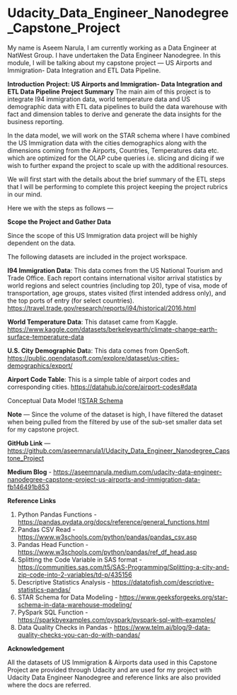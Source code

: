# Udacity_Data_Engineer_Nanodegree_Capstone_Project
My name is Aseem Narula, I am currently working as a Data Engineer at NatWest Group. I have undertaken the Data Engineer Nanodegree. In this module, I will be talking about my capstone project — US Airports and Immigration- Data Integration and ETL Data Pipeline.

**Introduction**
**Project: US Airports and Immigration- Data Integration and ETL Data Pipeline**
**Project Summary**
The main aim of this project is to integrate I94 immigration data, world temperature data and US demographic data with ETL data pipelines to build the data warehouse with fact and dimension tables to derive and generate the data insights for the business reporting.

In the data model, we will work on the STAR schema where I have combined the US Immigration data with the cities demographics along with the dimensions coming from the Airports, Countries, Temperatures data etc. which are optimized for the OLAP cube queries i.e. slicing and dicing if we wish to further expand the project to scale up with the additional resources.

We will first start with the details about the brief summary of the ETL steps that I will be performing to complete this project keeping the project rubrics in our mind.

Here we with the steps as follows —

**Scope the Project and Gather Data**

Since the scope of this US Immigration data project will be highly dependent on the data.

The following datasets are included in the project workspace.

**I94 Immigration Data**: This data comes from the US National Tourism and Trade Office. Each report contains international visitor arrival statistics by world regions and select countries (including top 20), type of visa, mode of transportation, age groups, states visited (first intended address only), and the top ports of entry (for select countries). https://travel.trade.gov/research/reports/i94/historical/2016.html

**World Temperature Data**: This dataset came from Kaggle. https://www.kaggle.com/datasets/berkeleyearth/climate-change-earth-surface-temperature-data

**U.S. City Demographic Dat**a: This data comes from OpenSoft. https://public.opendatasoft.com/explore/dataset/us-cities-demographics/export/

**Airport Code Table**: This is a simple table of airport codes and corresponding cities. https://datahub.io/core/airport-codes#data

Conceptual Data Model
![[STAR Schema](https://github.com/aseemnarula1/Udacity_Data_Engineer_Nanodegree_Capstone_Project/blob/main/Conceptual_Data_Model.png)



**Note** — Since the volume of the dataset is high, I have filtered the dataset when being pulled from the filtered by use of the sub-set smaller data set for my capstone project.

**GitHub Link** — https://github.com/aseemnarula1/Udacity_Data_Engineer_Nanodegree_Capstone_Project

**Medium Blog** - https://aseemnarula.medium.com/udacity-data-engineer-nanodegree-capstone-project-us-airports-and-immigration-data-fb146491b853

**Reference Links** 
1. Python Pandas Functions - https://pandas.pydata.org/docs/reference/general_functions.html
2. Pandas CSV Read - https://www.w3schools.com/python/pandas/pandas_csv.asp
3. Pandas Head Function - https://www.w3schools.com/python/pandas/ref_df_head.asp
4. Splitting the Code Variable in SAS format - https://communities.sas.com/t5/SAS-Programming/Splitting-a-city-and-zip-code-into-2-variables/td-p/435156
5. Descriptive Statistics Analysis - https://datatofish.com/descriptive-statistics-pandas/
6. STAR Schema for Data Modeling - https://www.geeksforgeeks.org/star-schema-in-data-warehouse-modeling/
7. PySpark SQL Function - https://sparkbyexamples.com/pyspark/pyspark-sql-with-examples/
8. Data Quality Checks in Pandas - https://www.telm.ai/blog/9-data-quality-checks-you-can-do-with-pandas/

**Acknowledgement**

All the datasets of US Immigration & Airports data used in this Capstone Project are provided through Udacity and are used for my project with Udacity Data Engineer Nanodegree and reference links are also provided where the docs are referred.
